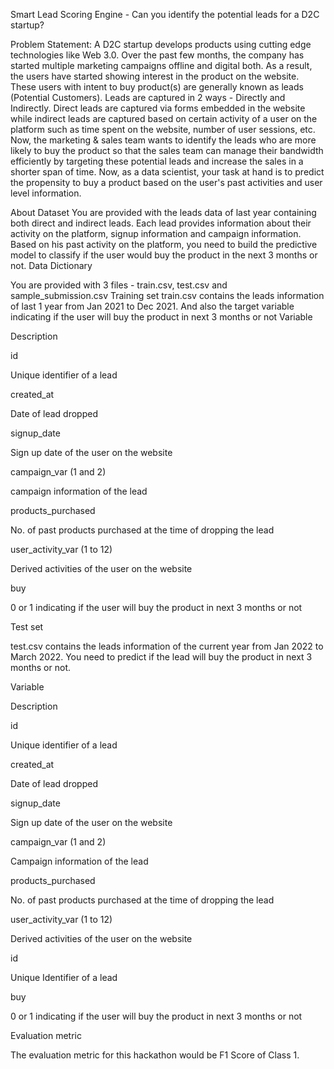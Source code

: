Smart Lead Scoring Engine - Can you identify the potential leads for a D2C startup?

Problem Statement:
A D2C startup develops products using cutting edge technologies like Web 3.0. Over the past few months, the company has started multiple marketing campaigns offline and digital both. As a result, the users have started showing interest in the product on the website. These users with intent to buy product(s) are generally known as leads (Potential Customers). 
Leads are captured in 2 ways - Directly and Indirectly. 
Direct leads are captured via forms embedded in the website while indirect leads are captured based on certain activity of a user on the platform such as time spent on the website, number of user sessions, etc.
Now, the marketing & sales team wants to identify the leads who are more likely to buy the product so that the sales team can manage their bandwidth efficiently by targeting these potential leads and increase the sales in a shorter span of time.
Now, as a data scientist, your task at hand is to predict the propensity to buy a product based on the user's past activities and user level information.

About Dataset
You are provided with the leads data of last year containing both direct and indirect leads. Each lead provides information about their activity on the platform, signup information and campaign information. Based on his past activity on the platform, you need to build the predictive model to classify if the user would buy the product in the next 3 months or not.
Data Dictionary


You are provided with 3 files - train.csv, test.csv and sample_submission.csv
Training set
train.csv contains the leads information of last 1 year from Jan 2021 to Dec 2021. And also the target variable indicating if the user will buy the product in next 3 months or not 
Variable

Description

id

Unique identifier of a lead

created_at

Date of lead dropped

signup_date

Sign up date of the user on the website

campaign_var (1 and 2)

campaign information of the lead

products_purchased

No. of past products purchased at the time of dropping the lead

user_activity_var (1 to 12)

Derived activities of the user on the website

buy

0 or 1 indicating if the user will buy the product in next 3 months or not 



Test set


test.csv contains the leads information of the current year from Jan 2022 to March 2022. You need to predict if the lead will buy the product in next 3 months or not.



Variable

Description

id

Unique identifier of a lead

created_at

Date of lead dropped

signup_date

Sign up date of the user on the website

campaign_var (1 and 2)

Campaign information of the lead

products_purchased

No. of past products purchased at the time of dropping the lead

user_activity_var (1 to 12) 

Derived activities of the user on the website



id

Unique Identifier of a lead

buy

0 or 1 indicating if the user will buy the product in next 3 months or not



Evaluation metric


The evaluation metric for this hackathon would be F1 Score of Class 1.
